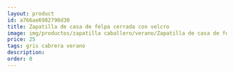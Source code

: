 ```yaml
---
layout: product
id: a766ae6982790d30
title: Zapatilla de casa de felpa cerrada con velcro 
image: img/productos/zapatilla caballero/verano/Zapatilla de casa de felpa cerrada con velcro =25=gris cabrera verano.webp
price: 25
tags: gris cabrera verano
description: 
order: 0
---
```

